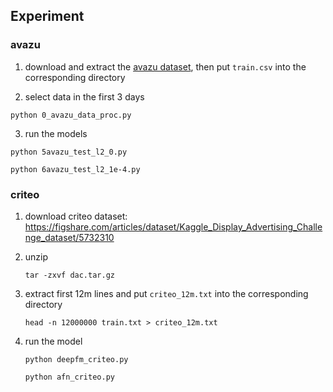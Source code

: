 ## Experiment

### avazu

1. download and extract the [avazu dataset](https://www.kaggle.com/c/avazu-ctr-prediction/data), then put `train.csv` into the corresponding directory

2. select data in the first 3 days

`python 0_avazu_data_proc.py`

3. run the models

`python 5avazu_test_l2_0.py`

`python 6avazu_test_l2_1e-4.py`

### criteo

1. download criteo dataset: https://figshare.com/articles/dataset/Kaggle_Display_Advertising_Challenge_dataset/5732310

2. unzip

   `tar -zxvf dac.tar.gz`

3. extract first 12m lines and put `criteo_12m.txt` into the corresponding directory

   `head -n 12000000 train.txt > criteo_12m.txt`

4. run the model

   `python deepfm_criteo.py`

   `python afn_criteo.py`

   

   